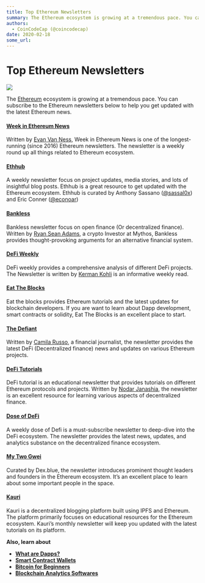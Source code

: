 ```yaml
---
title: Top Ethereum Newsletters
summary: The Ethereum ecosystem is growing at a tremendous pace. You can subscribe to the Ethereum newsletters below to help you get updated with the latest Ethereum new
authors:
  - CoinCodeCap (@coincodecap)
date: 2020-02-18
some_url: 
---
```


# Top Ethereum Newsletters

![](https://api.kauri.io:443/ipfs/QmRcy5dgNj9UDBqxLFyyZQ45P9jZyRE3jtzveKKG2iZ7LY)

The [Ethereum](https://blog.coincodecap.com/tag/ethereum/) ecosystem is growing at a tremendous pace. You can subscribe to the Ethereum newsletters below to help you get updated with the latest Ethereum news. 

#### [Week in Ethereum News](https://weekinethereumnews.com/)

Written by [Evan Van Ness](https://twitter.com/evan_van_ness), Week in Ethereum News is one of the longest-running (since 2016) Ethereum newsletters. The newsletter is a weekly round up all things related to Ethereum ecosystem.

#### [**Ethhub**](https://ethhub.substack.com/)

A weekly newsletter focus on project updates, media stories, and lots of insightful blog posts. Ethhub is a great resource to get updated with the Ethereum ecosystem. Ethhub is curated by Anthony Sassano ([@sassal0x](https://twitter.com/sassal0x)) and Eric Conner ([@econoar](https://twitter.com/econoar))

#### [Bankless](https://bankless.substack.com/)

Bankless newsletter focus on open finance (Or decentralized finance). Written by [Ryan Sean Adams](https://twitter.com/RyanSAdams), a crypto Investor at Mythos, Bankless provides thought-provoking arguments for an alternative financial system.

#### [DeFi Weekly](https://defiweekly.substack.com/)

DeFi weekly provides a comprehensive analysis of different DeFi projects. The Newsletter is written by [Kerman Kohli](https://twitter.com/kermankohli) is an informative weekly read.

#### [Eat The Blocks](https://eattheblocks.com/)

Eat the blocks provides Ethereum tutorials and the latest updates for blockchain developers. If you are want to learn about Dapp development, smart contracts or solidity, Eat The Blocks is an excellent place to start. 

#### [**The Defiant**](https://thedefiant.substack.com/)

Written by [Camila Russo](https://twitter.com/CamiRusso), a financial journalist, the newsletter provides the latest DeFi (Decentralized finance) news and updates on various Ethereum projects.

#### [DeFi Tutorials](https://defitutorials.substack.com/)

DeFi tutorial is an educational newsletter that provides tutorials on different Ethereum protocols and projects. Written by [Nodar Janashia](https://twitter.com/NodarJ), the newsletter is an excellent resource for learning various aspects of decentralized finance.

#### [Dose of DeFi](https://mailchi.mp/b95fc066ba08/doseofdefi)

A weekly dose of Defi is a must-subscribe newsletter to deep-dive into the DeFi ecosystem. The newsletter provides the latest news, updates, and analytics substance on the decentralized finance ecosystem.

#### [My Two Gwei](https://mytwogwei.substack.com/)

Curated by Dex.blue, the newsletter introduces prominent thought leaders and founders in the Ethereum ecosystem. It’s an excellent place to learn about some important people in the space. 

#### [Kauri](https://beta.kauri.io/)

Kauri is a decentralized blogging platform built using IPFS and Ethereum. The platform primarily focuses on educational resources for the Ethereum ecosystem. Kauri’s monthly newsletter will keep you updated with the latest tutorials on its platform. 

**Also, learn about**

*   [**What are Dapps?**](https://blog.coincodecap.com/what-are-dapps-an-ultimate-guide/)
*   [**Smart Contract Wallets**](https://blog.coincodecap.com/best-smart-contract-wallet/)
*   [**Bitcoin for Beginners**](https://blog.coincodecap.com/bitcoin-for-beginners-common-questions/)
*   **[Blockchain Analytics Softwares](https://blog.coincodecap.com/best-blockchain-analytics-softwares/)**
